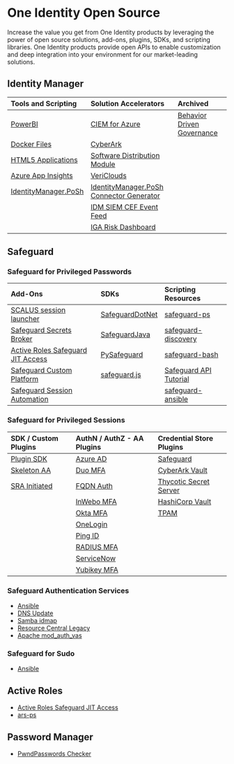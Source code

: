 # One Identity Open Source

Increase the value you get from One Identity products by leveraging the power of open source solutions, add-ons, plugins, SDKs, and scripting libraries.  One Identity products provide open APIs to enable customization and deep integration into your environment for our market-leading solutions.

## Identity Manager
| Tools and Scripting | Solution Accelerators | Archived |
| :--- | :--- | :--- |
| [PowerBI](https://github.com/OneIdentity/IdentityManager.PowerBI) | [CIEM for Azure](https://github.com/OneIdentity/IdentityManager.CIEMForAzure) | [Behavior Driven Governance](https://github.com/OneIdentity/BehaviorDrivenGovernance) |
| [Docker Files](https://github.com/OneIdentity/IdentityManager.Dockerfiles) | [CyberArk](https://github.com/OneIdentity/IdentityManager.CyberArk) | |
| [HTML5 Applications](https://github.com/OneIdentity/IdentityManager.Imx) | [Software Distribution Module](https://github.com/OneIdentity/IdentityManager.SDL) | |
| [Azure App Insights](https://github.com/OneIdentity/IdentityManager.LogInsights) | [VeriClouds](https://github.com/OneIdentity/IdentityManager.VeriClouds) | |
| [IdentityManager.PoSh](https://github.com/OneIdentity/IdentityManager.PoSh) | [IdentityManager.PoSh Connector Generator](https://github.com/OneIdentity/IdentityManager.PoSh-Connector-Generator) | |
| | [IDM SIEM CEF Event Feed](https://github.com/OneIdentity/IdentityManager.SIEMEventFeed) | |
| | [IGA Risk Dashboard](https://github.com/OneIdentity/IdentityManager.IGARiskDashboard) | |
## Safeguard
### Safeguard for Privileged Passwords
| Add-Ons | SDKs | Scripting Resources |
| :--- | :--- | :--- |
| [SCALUS session launcher](https://github.com/OneIdentity/SCALUS) | [SafeguardDotNet](https://github.com/OneIdentity/SafeguardDotNet) | [safeguard-ps](https://github.com/OneIdentity/safeguard-ps) |
| [Safeguard Secrets Broker](https://github.com/OneIdentity/SafeguardDevOpsService) | [SafeguardJava](https://github.com/OneIdentity/SafeguardJava) | [safeguard-discovery](https://github.com/OneIdentity/safeguard-discovery) |
| [Active Roles Safeguard JIT Access](https://github.com/OneIdentity/ActiveRoles-Safeguard-JIT-Access) | [PySafeguard](https://github.com/OneIdentity/PySafeguard) | [safeguard-bash](https://github.com/OneIdentity/safeguard-bash) |
| [Safeguard Custom Platform](https://github.com/OneIdentity/SafeguardCustomPlatform) | [safeguard.js](https://github.com/OneIdentity/safeguard.js) | [Safeguard API Tutorial](https://github.com/OneIdentity/safeguard-api-tutorial) |
| [Safeguard Session Automation](https://github.com/OneIdentity/SafeguardAutomation) |  | [safeguard-ansible](https://github.com/OneIdentity/safeguard-ansible)  |

### Safeguard for Privileged Sessions
| SDK / Custom Plugins | AuthN / AuthZ - AA Plugins | Credential Store Plugins |
| :--- | :--- | :--- |
| [Plugin SDK](https://github.com/OneIdentity/safeguard-sessions-plugin-sdk) | [Azure AD](https://github.com/OneIdentity/safeguard-sessions-plugin-azure-ad) | [Safeguard](https://github.com/OneIdentity/safeguard-sessions-plugin-safeguard) |
| [Skeleton AA](https://github.com/OneIdentity/safeguard-sessions-plugin-skeleton-aa) | [Duo MFA](https://github.com/OneIdentity/safeguard-sessions-plugin-duo-mfa) | [CyberArk Vault](https://github.com/OneIdentity/safeguard-sessions-plugin-cyberark-vault) |
| [SRA Initiated](https://github.com/OneIdentity/safeguard-sessions-plugin-sra-initiated) | [FQDN Auth](https://github.com/OneIdentity/safeguard-sessions-plugin-fqdnauth) | [Thycotic Secret Server](https://github.com/OneIdentity/safeguard-sessions-plugin-thycotic-secret-server) |
|  | [InWebo MFA](https://github.com/OneIdentity/safeguard-sessions-plugin-inwebo-mfa) | [HashiCorp Vault](https://github.com/OneIdentity/safeguard-sessions-plugin-hashicorp-vault) |
|  | [Okta MFA](https://github.com/OneIdentity/safeguard-sessions-plugin-okta-mfa) | [TPAM](https://github.com/OneIdentity/safeguard-sessions-plugin-tpam) |
|  | [OneLogin](https://github.com/OneIdentity/safeguard-sessions-plugin-onelogin) |  |
|  | [Ping ID](https://github.com/OneIdentity/safeguard-sessions-plugin-pingid) |  |
|  | [RADIUS MFA](https://github.com/OneIdentity/safeguard-sessions-plugin-radius-mfa) |  |
|  | [ServiceNow](https://github.com/OneIdentity/safeguard-sessions-plugin-servicenow) |  |
|  | [Yubikey MFA](https://github.com/OneIdentity/safeguard-sessions-plugin-yubikey-mfa) |  |

### Safeguard Authentication Services
- [Ansible](https://github.com/OneIdentity/ansible-authentication-services)
- [DNS Update](https://github.com/OneIdentity/dnsupdate)
- [Samba idmap](https://github.com/OneIdentity/vasidmapd)
- [Resource Central Legacy](https://github.com/OneIdentity/rc-legacy)
- [Apache mod_auth_vas](https://github.com/OneIdentity/mod_auth_vas)

### Safeguard for Sudo
- [Ansible](https://github.com/OneIdentity/ansible-privilege-manager)

## Active Roles
- [Active Roles Safeguard JIT Access](https://github.com/OneIdentity/ActiveRoles-Safeguard-JIT-Access)
- [ars-ps](https://github.com/OneIdentity/ars-ps)

## Password Manager
- [PwndPasswords Checker](https://github.com/OneIdentity/Password-Manager-PwnedPasswords-Checker-with-HIBP)
